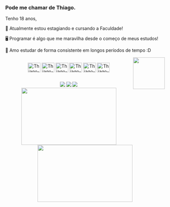 ### Pode me chamar de Thiago.

Tenho 18 anos, 

💼 Atualmente estou estagiando e cursando a Faculdade!

🖥 Programar é algo que me maravilha desde o começo de meus estudos!

🍎 Amo estudar de forma consistente em longos períodos de tempo :D


<img align=right width="100rem" src="https://user-images.githubusercontent.com/75057408/185676202-5613f7df-d320-4743-98b8-f9c529c165a6.png">



    
<div align="center">
  <a href="https://github.com/Francisco-Thiago" style="text-decoration: none;">

<div style="display: inline_block; align: center"><br>
  <img align="center" alt="Thiago-HTML" height="30" width="40" src="https://cdn.jsdelivr.net/gh/devicons/devicon/icons/html5/html5-original.svg">
  <img align="center" alt="Thiago-CSS" height="30" width="40" src="https://cdn.jsdelivr.net/gh/devicons/devicon/icons/css3/css3-original.svg">
  <img align="center" alt="Thiago-Js" height="30" width="40" src="https://cdn.jsdelivr.net/gh/devicons/devicon/icons/javascript/javascript-original.svg">
  <img align="center" alt="Thiago-Sass" height="30" width="40" src="https://user-images.githubusercontent.com/75057408/169482605-98bbb9f1-7c78-4e1d-a186-87aeb79045d6.svg">
  <img align="center" alt="Thiago-Java" height="30" width="40" src="https://cdn.jsdelivr.net/gh/devicons/devicon/icons/java/java-original.svg">
  <img align="center" alt="Thiago-MySQL" height="30" width="40" src="https://cdn.jsdelivr.net/gh/devicons/devicon/icons/mysql/mysql-original-wordmark.svg">
  
  ##

<div>
  <a href="mailto:vieirathiago779@gmail.com" target="_blank"><img src="https://img.shields.io/badge/-Gmail-%23333?style=for-the-badge&logo=gmail&logoColor=white"></a>
  <a href="https://www.linkedin.com/in/thiago-vieira-899655214/" target="_blank"><img src="https://img.shields.io/badge/-LinkedIn-%230077B5?style=for-the-badge&logo=linkedin&logoColor=white"></a>
  <img src="https://github.com/Francisco-Thiago/Francisco-Thiago/blob/output/github-contribution-grid-snake.svg">
</div>

  <img height="180rem" width="300px" src="https://github-readme-stats.vercel.app/api?username=Francisco-Thiago&show_icons=true&theme=radical&include_all_commits=true&count_private=true"/>
  <img height="180rem" width="300px" src="https://github-readme-stats.vercel.app/api/top-langs/?username=Francisco-Thiago&layout=compact&langs_count=7&theme=radical"/>
</div>
